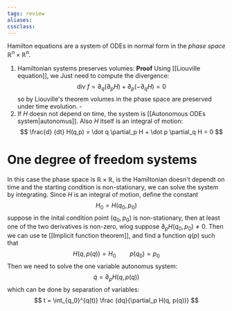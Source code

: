 ```yaml
---
tags: review
aliases:
cssclass:
---
```

 
Hamilton equations are a system of ODEs in normal form in the _phase space_ $\mathbb{R}^n \times \mathbb{R}^n$.

1. Hamiltonian systems preserves volumes:
	**Proof** Using [[Liouville equation]], we Just need to compute the divergence:
	$$
	\text{ div }f = \partial_q (\partial_p H) + \partial_p(-\partial_qH) = 0
	$$
	so by Liouville's theorem volumes in the phase space are preserved under time evolution. $\square$
2. If $H$ doesn not depend on time, the system is [[Autonomous ODEs system|autonomus]]. Also $H$ itself is an integral of motion:
$$
\frac{d} {dt} H(q,p) = \dot q \partial_p H + \dot p \partial_q H = 0
$$

# One degree of freedom systems 

In this case the phase space is $\mathbb{R} \times \mathbb{R}$, is the Hamiltonian doesn't dependt on time and the starting condition is non-stationary, we can solve the system by integrating.
Since $H$ is an integral of motion, define the constant
$$
H_0 = H(q_0, p_0)
$$
suppose in the inital condition point $(q_0, p_0)$ is non-stationary, then at least one of the two derivatives is non-zero, wlog suppose $\partial_p H(q_0,p_0) \neq 0$. Then we can use te [[Implicit function theorem]], and find a function $q(p)$ such that 
$$
H(q, p(q)) = H_0 \qquad p(q_0) = p_0
$$
Then we need to solve the one variable autonomus system:
$$
\dot q = \partial_p H(q, p(q))
$$
which can be done by separation of variables:
$$
t = \int_{q_0}^{q(t)} \frac {dq}{\partial_p H(q, p(q))}
$$
